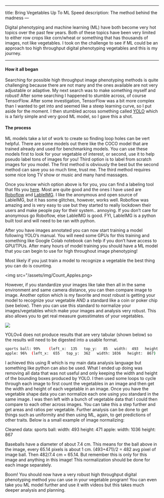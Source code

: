 ---
title: Bring Vegetables Up To ML Speed
description: The method behind the madness
—

Digital phenotyping and machine learning (ML) have both become very hot topics over the past few years. Both of these topics have been very limited to either row crops like corn/wheat or something that has thousands of images, not like vegetables. I took on the challenge to see if ML could be an approach too high throughput digital phenotyping vegetables and this is my journey.

<hr>

#### How it all began

Searching for possible high throughput image phenotyping methods is quite challenging because there are not many and the ones available are not very adjustable or adaptive. My next search was to make something myself and robust! After some searching I happened to stumble across, of course TensorFlow. After some investigation, TensorFlow was a bit more complex than I wanted to get into and seemed like a steep learning curve, so I put aside for the moment. I then stumbled across something called [YOLO](https://github.com/AlexeyAB/darknet) which is a fairly simple and very good ML model, so I gave this a shot. 

#### The process

ML models take a lot of work to create so finding loop holes can be vert helpful. There are some models out there like the COCO model that are trained already and used for benchmarking models. You can use these models first to look for your vegetable of interest, or second, use it to help pseudo label tons of images for you! Third option is to label from scratch images for you model. The first method is obviously the best but the second method can save you so much time, trust me. The third method requires some nice long TV show or music and many hand massages.

Once you know which option above is for you, you can find a labeling tool that fits you [here](https://www.folio3.ai/blog/labelling-images-annotation-tool/). Most are quite good and the ones I have used are [Roboflow](https://roboflow.com/) and [LableIMG](https://pypi.org/project/labelImg/). I like the anonymous and open source of LableIMG, but it has some glitches, however, works well. Roboflow was amazing and is very easy to use but they started to really lockdown their users and make people pay for their system.. annoying. If you don’t care for anonymous go Roboflow, else LableIMG is good. FYI, LableIMG is a python built tool and will need to be ran with python.

After you have images annotated you can now start training a model following YOLO’s manual. You will need some GPUs for this training and something like Google Colab notebook can help if you don’t have access to GPU/TPUs. After many hours of model training you should have a ML model that you can begin to use for high throughout image phenotyping!

Most likely if you just train a model to recognize a vegetable the best thing you can do is counting. 

<img src="/assets/img/Count_Apples.png> 

However, if you standardize your images like take then all in the same environment and same camera distance, you can then compare image to image. Another option which is my favorite and most robust is getting your model to recognize your vegetable AND a standard like a coin or poker chip (see below). Then you can use this standard to normalize your images/vegetables which make your images and analysis very robust. This also allows you to get real measure guesstimates of your vegetables.

<img src="/assets/img/Annotated_Apple.png"> 

YOLOv4 does not produce results that are very tabular (shown below) so the results will need to be digested into a usable format.

```bash
sports ball: 99%	(left_x:  135   top_y:   85   width:  493   height:  471)
apple: 96%	(left_x:  655   top_y:  362   width: 1036   height:  867)
```

I achieved this using R which is my main data analysis language but something like python can also be used. What I ended up doing was removing all data that was not useful and only keeping the width and height of the bounding boxes produced by YOLO. I then used some loops to cycle through each image to first count the vegetables in an image and then get the width and height of each vegetable in an image. Once you have the vegetable shape data you can normalize each one using you standard in the same image. I was then left with a bunch of vegetable data that I could then compare to each other across images. You can take this a step further and get areas and ratios per vegetable. Further analysis can be done to get things such as uniformity and then using ML, again, to get predictions of other traits. Below is a small example of image normalizing:

Cleaned data:
sports ball: width:  493   height:  471
apple: width: 1036   height:  867

Baseballs have a diameter of about 7.4 cm. This means for the ball above in the image, every 65.14 pixels  is about 1 cm. (493+471)/2 = 482 avg pixel of image ball. Then 482/7.4 cm = 65.14. But remember this is only for this image and anything in this image! This normalization should be done for each image separately.

Boom! You should now have a very robust high throughput digital phenotyping method you can use in your vegetable program! You can even take you ML model further and use it with videos but this takes much deeper analysis and planning.
